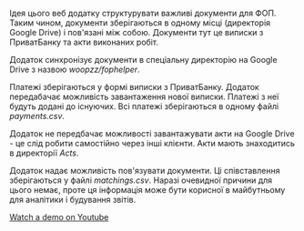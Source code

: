 Ідея цього веб додатку структурувати важливі документи для ФОП. Таким чином, документи зберігаються в одному місці (директорія Google Drive) і пов'язані між собою. Документи тут це виписки з ПриватБанку та акти виконаних робіт.

Додаток синхронізує документи в спеціальну директорію на Google Drive з назвою _woopzz/fophelper_.

Платежі зберігаються у формі виписки з ПриватБанку. Додаток передабачає можливість завантаження нової виписки. Платежі з неї будуть додані до існуючих. Всі платежі зберігаються в одному файлі _payments.csv_.

Додаток не передбачає можливості завантажувати акти на Google Drive - це слід робити самостійно через інші клієнти. Акти мають знаходитись в директорії _Acts_.

Додаток надає можливість пов'язувати документи. Ці співставлення зберігаються у файлі _matchings.csv_. Наразі очевидної причини для цього немає, проте ця інформація може бути корисної в майбутньому для аналітики і будування звітів.

[Watch a demo on Youtube](https://youtu.be/3FeuzzQ7egU)
